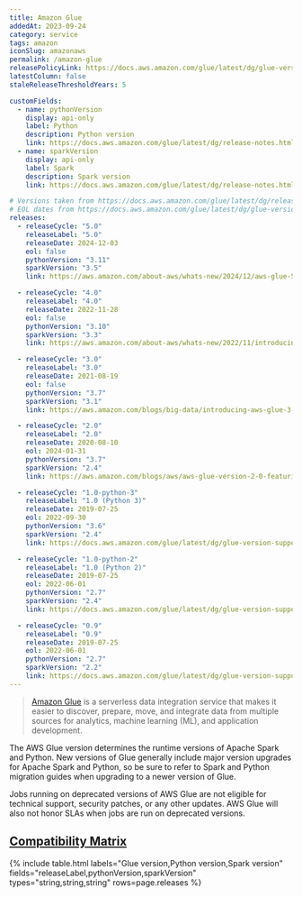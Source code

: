 ```yaml
---
title: Amazon Glue
addedAt: 2023-09-24
category: service
tags: amazon
iconSlug: amazonaws
permalink: /amazon-glue
releasePolicyLink: https://docs.aws.amazon.com/glue/latest/dg/glue-version-support-policy.html
latestColumn: false
staleReleaseThresholdYears: 5

customFields:
  - name: pythonVersion
    display: api-only
    label: Python
    description: Python version
    link: https://docs.aws.amazon.com/glue/latest/dg/release-notes.html
  - name: sparkVersion
    display: api-only
    label: Spark
    description: Spark version
    link: https://docs.aws.amazon.com/glue/latest/dg/release-notes.html

# Versions taken from https://docs.aws.amazon.com/glue/latest/dg/release-notes.html
# EOL dates from https://docs.aws.amazon.com/glue/latest/dg/glue-version-support-policy.html.
releases:
  - releaseCycle: "5.0"
    releaseLabel: "5.0"
    releaseDate: 2024-12-03
    eol: false
    pythonVersion: "3.11"
    sparkVersion: "3.5"
    link: https://aws.amazon.com/about-aws/whats-new/2024/12/aws-glue-5-0/

  - releaseCycle: "4.0"
    releaseLabel: "4.0"
    releaseDate: 2022-11-28
    eol: false
    pythonVersion: "3.10"
    sparkVersion: "3.3"
    link: https://aws.amazon.com/about-aws/whats-new/2022/11/introducing-aws-glue-4-0/

  - releaseCycle: "3.0"
    releaseLabel: "3.0"
    releaseDate: 2021-08-19
    eol: false
    pythonVersion: "3.7"
    sparkVersion: "3.1"
    link: https://aws.amazon.com/blogs/big-data/introducing-aws-glue-3-0-with-optimized-apache-spark-3-1-runtime-for-faster-data-integration/

  - releaseCycle: "2.0"
    releaseLabel: "2.0"
    releaseDate: 2020-08-10
    eol: 2024-01-31
    pythonVersion: "3.7"
    sparkVersion: "2.4"
    link: https://aws.amazon.com/blogs/aws/aws-glue-version-2-0-featuring-10x-faster-job-start-times-and-1-minute-minimum-billing-duration/

  - releaseCycle: "1.0-python-3"
    releaseLabel: "1.0 (Python 3)"
    releaseDate: 2019-07-25
    eol: 2022-09-30
    pythonVersion: "3.6"
    sparkVersion: "2.4"
    link: https://docs.aws.amazon.com/glue/latest/dg/glue-version-support-policy.html

  - releaseCycle: "1.0-python-2"
    releaseLabel: "1.0 (Python 2)"
    releaseDate: 2019-07-25
    eol: 2022-06-01
    pythonVersion: "2.7"
    sparkVersion: "2.4"
    link: https://docs.aws.amazon.com/glue/latest/dg/glue-version-support-policy.html

  - releaseCycle: "0.9"
    releaseLabel: "0.9"
    releaseDate: 2019-07-25
    eol: 2022-06-01
    pythonVersion: "2.7"
    sparkVersion: "2.2"
    link: https://docs.aws.amazon.com/glue/latest/dg/glue-version-support-policy.html
---
```


> [Amazon Glue](https://aws.amazon.com/glue/) is a serverless data integration service that makes
> it easier to discover, prepare, move, and integrate data from multiple sources for analytics,
> machine learning (ML), and application development.

The AWS Glue version determines the runtime versions of Apache Spark and Python. New versions of
Glue generally include major version upgrades for Apache Spark and Python, so be sure to refer to
Spark and Python migration guides when upgrading to a newer version of Glue.

Jobs running on deprecated versions of AWS Glue are not eligible for technical support, security
patches, or any other updates. AWS Glue will also not honor SLAs when jobs are run on deprecated
versions.

## [Compatibility Matrix](https://docs.aws.amazon.com/glue/latest/dg/release-notes.html)

{% include table.html
labels="Glue version,Python version,Spark version"
fields="releaseLabel,pythonVersion,sparkVersion"
types="string,string,string"
rows=page.releases %}
